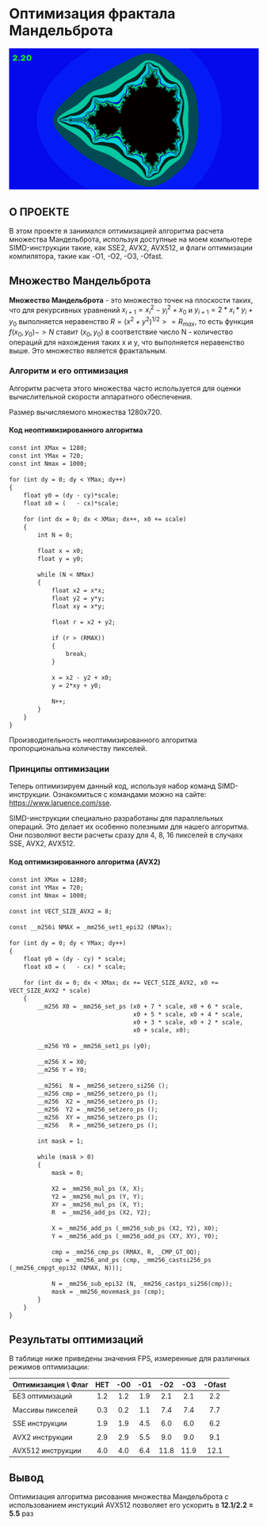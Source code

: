 # Оптимизация фрактала Мандельброта

![Example 1](readme_files/maldebrot_picture.png)

## О ПРОЕКТЕ
В этом проекте я занимался оптимизацией алгоритма расчета множества Мандельброта, используя доступные на моем компьютере SIMD-инструкции такие, как SSE2, AVX2, AVX512, и флаги оптимизации компилятора, такие как -O1, -O2, -O3, -Ofast.

## Множество Мандельброта

**Множество Мандельброта** - это множество точек на плоскости таких, что для рекурсивных уравнений $x_{i+1} = x_i^2 - y_i^2 + x_0$ и $y_{i+1} = 2 * x_i * y_i+ y_0$ выполняется неравенство $R = (x^2 + y^2)^{1/2} >= R_{max}$, то есть функция $f(x_0, y_0) -> N$ ставит $(x_0, y_0)$ в соответствие число N - количество операций для нахождения таких x и y, что выполняется неравенство выше. Это множество является фрактальным.

### Алгоритм и его оптимизация 

Алгоритм расчета этого множества часто используется для оценки вычислительной скорости аппаратного обеспечения.

Размер вычисляемого множества 1280x720.

#### Код неоптимизированного алгоритма
```С++
const int XMax = 1280;
const int YMax = 720;
const int Nmax = 1000;

for (int dy = 0; dy < YMax; dy++)
{
    float y0 = (dy - cy)*scale;
    float x0 = (   - cx)*scale;

    for (int dx = 0; dx < XMax; dx++, x0 += scale)
    {
        int N = 0;

        float x = x0;
        float y = y0;

        while (N < NMax)
        {
            float x2 = x*x;
            float y2 = y*y;
            float xy = x*y;

            float r = x2 + y2;

            if (r > (RMAX)) 
            {
                break;
            }

            x = x2 - y2 + x0;
            y = 2*xy + y0;

            N++;
        }
    }
}
```

Производительность неоптимизированного алгоритма пропорциональна количеству пикселей. 

### Принципы оптимизации

Теперь оптимизируем данный код, используя набор команд SIMD-инструкции. Ознакомиться с командами можно на сайте: https://www.laruence.com/sse.

SIMD-инструкции специально разработаны для параллельных операций. Это делает их особенно полезными для нашего алгоритма. Они позволяют вести расчеты сразу для 4, 8, 16 пикселей в случаях SSE, AVX2, AVX512.

#### Код оптимизированного алгоритма (AVX2)
```С++
const int XMax = 1280;
const int YMax = 720;
const int Nmax = 1000;

const int VECT_SIZE_AVX2 = 8;

const __m256i NMAX = _mm256_set1_epi32 (NMax);

for (int dy = 0; dy < YMax; dy++)
{
    float y0 = (dy - cy) * scale;
    float x0 = (   - cx) * scale;

    for (int dx = 0; dx < XMax; dx += VECT_SIZE_AVX2, x0 += VECT_SIZE_AVX2 * scale)
    {
        __m256 X0 = _mm256_set_ps (x0 + 7 * scale, x0 + 6 * scale, 
                                   x0 + 5 * scale, x0 + 4 * scale, 
                                   x0 + 3 * scale, x0 + 2 * scale, 
                                   x0 + scale, x0);
                                   
        __m256 Y0 = _mm256_set1_ps (y0);

        __m256 X = X0;
        __m256 Y = Y0;

        __m256i  N = _mm256_setzero_si256 ();
        __m256 cmp = _mm256_setzero_ps ();
        __m256  X2 = _mm256_setzero_ps ();
        __m256  Y2 = _mm256_setzero_ps ();
        __m256  XY = _mm256_setzero_ps ();
        __m256   R = _mm256_setzero_ps ();

        int mask = 1;

        while (mask > 0)
        {
            mask = 0;

            X2 = _mm256_mul_ps (X, X);
            Y2 = _mm256_mul_ps (Y, Y);
            XY = _mm256_mul_ps (X, Y);
            R  = _mm256_add_ps (X2, Y2);

            X = _mm256_add_ps (_mm256_sub_ps (X2, Y2), X0);
            Y = _mm256_add_ps (_mm256_add_ps (XY, XY), Y0);

            cmp = _mm256_cmp_ps (RMAX, R, _CMP_GT_OQ);
            cmp = _mm256_and_ps (cmp, _mm256_castsi256_ps (_mm256_cmpgt_epi32 (NMAX, N)));

            N = _mm256_sub_epi32 (N, _mm256_castps_si256(cmp));
            mask = _mm256_movemask_ps (cmp);
        }
    }
}
```
## Результаты оптимизаций

В таблице ниже приведены значения FPS, измеренные для различных режимов оптимизации:

|Оптимизаиция \ Флаг|НЕТ |-O0 |-O1 |-O2 |-O3 |-Ofast |
|:------------------|:--:|:--:|:--:|:--:|:--:|:-----:|
|БЕЗ оптимизаций    |1.2 |1.2 |1.9 |2.1 |2.1 |2.2    |
|                   |    |    |    |    |    |       |
|Массивы пикселей   |0.3 |0.2 |1.1 |7.4 |7.4 |7.7    |
|                   |    |    |    |    |    |       |
|SSE инструкции     |1.9 |1.9 |4.5 |6.0 |6.0 |6.2    |
|                   |    |    |    |    |    |       |
|AVX2 инструкции    |2.9 |2.9 |5.5 |9.0 |9.0 |9.1    |
|                   |    |    |    |    |    |       |
|AVX512 инструкции  |4.0 |4.0 |6.4 |11.8|11.9|12.1   |

## Вывод
Оптимизация алгоритма рисования множества Мандельброта с использованием инстукций AVX512 позволяет его ускорить в **12.1/2.2 = 5.5** раз
